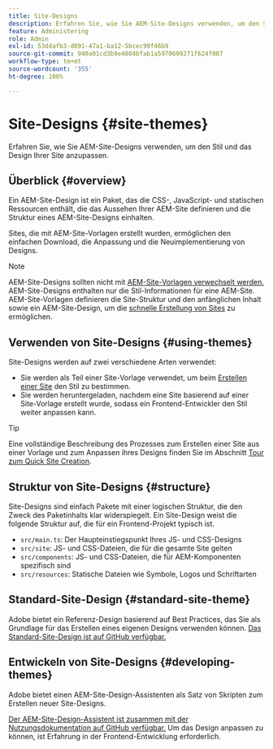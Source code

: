 ```yaml
---
title: Site-Designs
description: Erfahren Sie, wie Sie AEM-Site-Designs verwenden, um den Stil und das Design Ihrer Site anzupassen.
feature: Administering
role: Admin
exl-id: 53d4afb3-d091-47a1-ba12-5bcec99f46b9
source-git-commit: 940a01cd3b9e4804bfab1a5970699271f624f087
workflow-type: tm+mt
source-wordcount: '355'
ht-degree: 100%

---
```


# Site-Designs {#site-themes}

Erfahren Sie, wie Sie AEM-Site-Designs verwenden, um den Stil und das Design Ihrer Site anzupassen.

## Überblick {#overview}

Ein AEM-Site-Design ist ein Paket, das die CSS-, JavaScript- und statischen Ressourcen enthält, die das Aussehen Ihrer AEM-Site definieren und die Struktur eines AEM-Site-Designs einhalten.

Sites, die mit AEM-Site-Vorlagen erstellt wurden, ermöglichen den einfachen Download, die Anpassung und die Neuimplementierung von Designs.

>[!NOTE]
>
>AEM-Site-Designs sollten nicht mit [AEM-Site-Vorlagen verwechselt werden.](site-templates.md) AEM-Site-Designs enthalten nur die Stil-Informationen für eine AEM-Site. AEM-Site-Vorlagen definieren die Site-Struktur und den anfänglichen Inhalt sowie ein AEM-Site-Design, um die [schnelle Erstellung von Sites](create-site.md) zu ermöglichen.

## Verwenden von Site-Designs {#using-themes}

Site-Designs werden auf zwei verschiedene Arten verwendet:

* Sie werden als Teil einer Site-Vorlage verwendet, um beim [Erstellen einer Site](create-site.md) den Stil zu bestimmen.
* Sie werden heruntergeladen, nachdem eine Site basierend auf einer Site-Vorlage erstellt wurde, sodass ein Frontend-Entwickler den Stil weiter anpassen kann.

>[!TIP]
>
>Eine vollständige Beschreibung des Prozesses zum Erstellen einer Site aus einer Vorlage und zum Anpassen ihres Designs finden Sie im Abschnitt [Tour zum Quick Site Creation](/help/journey-sites/quick-site/overview.md).

## Struktur von Site-Designs {#structure}

Site-Designs sind einfach Pakete mit einer logischen Struktur, die den Zweck des Paketinhalts klar widerspiegelt. Ein Site-Design weist die folgende Struktur auf, die für ein Frontend-Projekt typisch ist.

* `src/main.ts`: Der Haupteinstiegspunkt Ihres JS- und CSS-Designs
* `src/site`: JS- und CSS-Dateien, die für die gesamte Site gelten
* `src/components`: JS- und CSS-Dateien, die für AEM-Komponenten spezifisch sind
* `src/resources`: Statische Dateien wie Symbole, Logos und Schriftarten

## Standard-Site-Design {#standard-site-theme}

Adobe bietet ein Referenz-Design basierend auf Best Practices, das Sie als Grundlage für das Erstellen eines eigenen Designs verwenden können. [Das Standard-Site-Design ist auf GitHub verfügbar.](https://github.com/adobe/aem-site-template-standard-theme-e2e)

## Entwickeln von Site-Designs {#developing-themes}

Adobe bietet einen AEM-Site-Design-Assistenten als Satz von Skripten zum Erstellen neuer Site-Designs.

[Der AEM-Site-Design-Assistent ist zusammen mit der Nutzungsdokumentation auf GitHub verfügbar.](https://github.com/adobe/aem-site-theme-builder) Um das Design anpassen zu können, ist Erfahrung in der Frontend-Entwicklung erforderlich.
